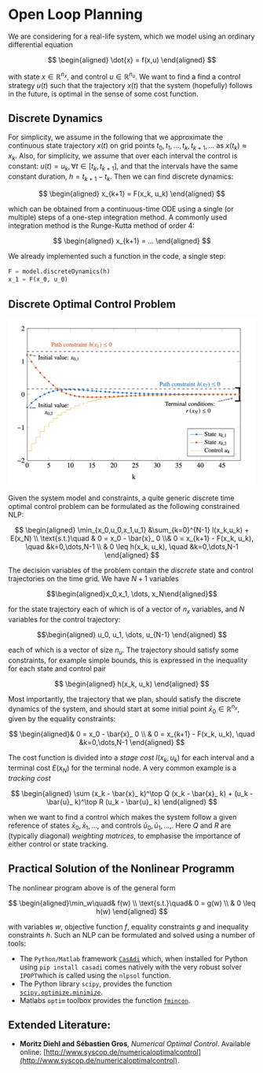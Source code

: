 # Open Loop Planning
We are considering for a real-life system, which we model using an ordinary differential equation 

$$
\begin{aligned}
	\dot{x} = f(x,u)
\end{aligned}
$$

with state $x\in \mathbb{R}^{n_x}$, and control $u\in \mathbb{R}^{n_u}$. We want to find a find a control strategy $u(t)$ such that the trajectory $x(t)$ that the system (hopefully) follows in the future, is optimal in the sense of some cost function.
## Discrete Dynamics

For simplicity, we assume in the following that we approximate the continuous state trajectory $x(t)$ on grid points $t_0, t_1, \dots, t_k, t_{k+1}, \dots$ as $x(t_k) \approx x_k$. Also, for simplicity, we assume that over each interval the control is constant: $u(t) = u_k, \forall  t \in [t_k, t_{k+1}]$, and that the intervals have the same constant duration, $h = t_{k+1} - t_k$.
Then we can find discrete dynamics:

$$
\begin{aligned}
	x_{k+1} = F(x_k, u_k)
\end{aligned}
$$

which can be obtained from a continuous-time ODE using a single (or multiple) steps of a one-step integration method. A commonly used integration method is the Runge-Kutta method of order 4:

$$
\begin{aligned}
	x_{k+1} = ...
\end{aligned}
$$


We already implemented such a function in the code, a single step:
```python
F = model.discreteDynamics(h)
x_1 = F(x_0, u_0)
```
## Discrete Optimal Control Problem
<img src="_misc/DOCP.png" width="700"/>

Given the system model and constraints, a quite generic discrete time optimal control problem can be formulated as the following constrained NLP:

$$
\begin{aligned}
\min_{x_0,u_0,x_1,u_1} &\sum_{k=0}^{N-1} l(x_k,u_k) + E(x_N) \\
\text{s.t.}\quad & 0 = x_0 - \bar{x}_ 0 \\&  0 = x_{k+1} - F(x_k, u_k), \quad &k=0,\dots,N-1 \\
&  0 \leq h(x_k, u_k), \quad &k=0,\dots,N-1 
\end{aligned}
$$

The decision variables of the problem contain the *discrete* state and control trajectories on the time grid. We have $N+1$ variables 

$$\begin{aligned}x_0,x_1, \dots, x_N\end{aligned}$$ 

for the state trajectory each of which is of a vector of $n_x$ variables, and $N$ variables for  the control trajectory:

$$\begin{aligned}
u_0, u_1, \dots, u_{N-1}
\end{aligned}
$$

each of which is a vector of size $n_u$.
The trajectory should satisfy some constraints, for example simple bounds, this is expressed in the inequality for each state and control pair

$$
\begin{aligned}
h(x_k, u_k)
\end{aligned}
$$
  
Most importantly, the trajectory that we plan, should satisfy the discrete dynamics of the system, and should start at some initial point $\bar{x}_0 \in \mathbb{R}^{n_x}$, given by the equality constraints:

$$
\begin{aligned}& 0 = x_0 - \bar{x}_ 0 \\
&  0 = x_{k+1} - F(x_k, u_k), \quad &k=0,\dots,N-1 \end{aligned}
$$

The cost function is divided into a *stage cost*  $l(x_k, u_k)$ for each interval and a terminal cost $E(x_N)$ for the terminal node. A very common example is a *tracking cost* 

$$
\begin{aligned}
\sum (x_k - \bar{x}_ k)^\top Q (x_k - \bar{x}_ k) + (u_k - \bar{u}_ k)^\top R (u_k - \bar{u}_ k)
\end{aligned}
$$
  
when we want to find a control which makes the system follow a given reference of states $\bar{x}_0, \bar{x}_1, \dots,$  and controls  $\bar{u}_0, \bar{u}_1, \dots,$. Here $Q$ and $R$ are (typically diagonal) *weighting matrices*, to emphasise the importance of either control or state tracking.

## Practical Solution of the Nonlinear Programm
The nonlinear program above is of the general form

$$
\begin{aligned}\min_w\quad& f(w) \\
\text{s.t.}\quad& 0 = g(w) \\
& 0 \leq h(w)
\end{aligned}
$$

with variables $w$, objective function $f$, equality constraints $g$ and inequality constraints $h$. Such an NLP can be formulated and solved using a number of tools:
- The `Python/Matlab` framework [`CasAdi`](https://web.casadi.org/) which, when installed for Python using `pip install casadi` comes natively with the very robust solver `IPOPT`which is called using the `nlpsol` function.
- The Python library `scipy`,  provides the function [`scipy.optimize.minimize`](https://docs.scipy.org/doc/scipy/reference/generated/scipy.optimize.minimize.html).
- Matlabs `optim` toolbox provides the function [`fmincon`](https://www.mathworks.com/help/optim/ug/fmincon.html).

## Extended Literature:
- **Moritz Diehl and Sébastien Gros**, _Numerical Optimal Control_. Available online: [http://www.syscop.de/numericaloptimalcontrol](http://www.syscop.de/numericaloptimalcontrol).
